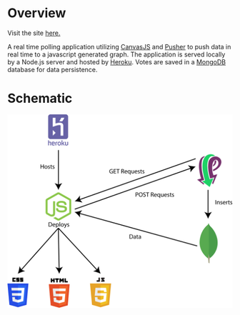 # Overview
Visit the site [here.](https://sheltered-inlet-92987.herokuapp.com/ "Real Time Polling Application")

A real time polling application utilizing [CanvasJS](https://canvasjs.com/ "CanvasJS Homepage") and [Pusher](https://pusher.com/ "Pusher Homepage") to push data in real time to a javascript generated graph. The application is served locally by a Node.js server and hosted by [Heroku](https://www.heroku.com/ "Heroku Homepage"). Votes are saved in a [MongoDB](https://www.mongodb.com/ "MongoDB Homepage") database for data persistence.

# Schematic
 ![Real Time Polling Application breakdown schematic](./PollingSiteSchematic.png)

